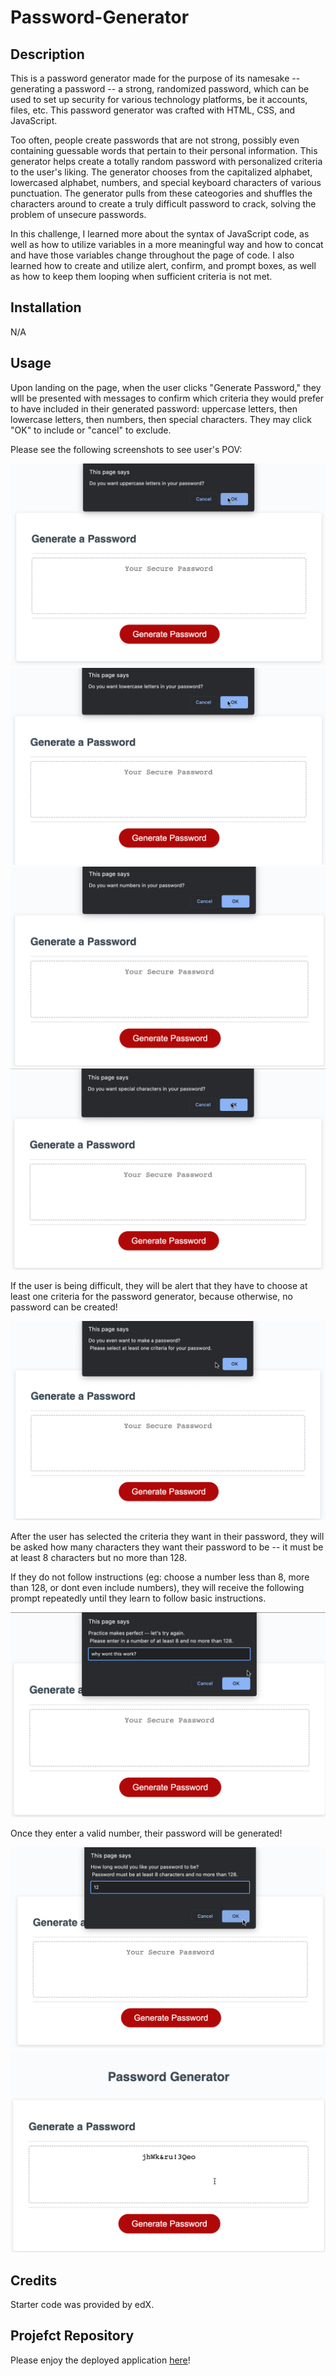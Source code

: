 # Password-Generator

## Description

This is a password generator made for the purpose of its namesake -- generating a password -- a strong, randomized password, which can be used to set up security for various technology platforms, be it accounts, files, etc. This password generator was crafted with HTML, CSS, and JavaScript.

Too often, people create passwords that are not strong, possibly even containing guessable words that pertain to their personal information. This generator helps create a totally random password with personalized criteria to the user's liking. The generator chooses from the capitalized alphabet, lowercased alphabet, numbers, and special keyboard characters of various punctuation. The generator pulls from these cateogories and shuffles the characters around to create a truly difficult password to crack, solving the problem of unsecure passwords.

In this challenge, I learned more about the syntax of JavaScript code, as well as how to utilize variables in a more meaningful way and how to concat and have those variables change throughout the page of code.
I also learned how to create and utilize alert, confirm, and prompt boxes, as well as how to keep them looping when sufficient criteria is not met.

## Installation

N/A

## Usage

Upon landing on the page, when the user clicks "Generate Password," they wlll be presented with messages to confirm which criteria they would prefer to have included in their generated password: uppercase letters, then lowercase letters, then numbers, then special characters. They may click "OK" to include or "cancel" to exclude.

Please see the following screenshots to see user's POV:

![Uppercase letters?](assets/upp.png)
![Lowercase letters?](assets/low.png)
![Numbers?](assets/num.png)
![Special Characters?](assets/spec.png)

If the user is being difficult, they will be alert that they have to choose at least one criteria for the password generator, because otherwise, no password can be created!

![Didn't select any criteria](assets/noselect.png)

After the user has selected the criteria they want in their password, they will be asked how many characters they want their password to be -- it must be at least 8 characters but no more than 128.

If they do not follow instructions (eg: choose a number less than 8, more than 128, or dont even include numbers), they will receive the following prompt repeatedly until they learn to follow basic instructions.

![Entered incorrect value](assets/incorrectvalue.png)

Once they enter a valid number, their password will be generated!

![Entered correct value](assets/correctvalue.png)
![New password!](assets/generatedpw.png)


## Credits

Starter code was provided by edX.

## Projefct Repository

Please enjoy the deployed application [here](url)!